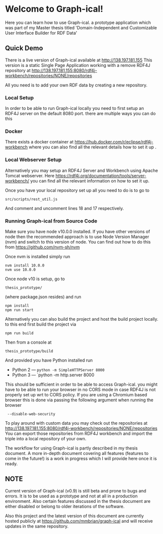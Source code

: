 # Welcome to Graph-ical!

Here you can learn how to use Graph-ical. a prototype application which was part of my Master thesis titled 'Domain-Independent and Customizable User Interface Builder for RDF Data'


## Quick Demo

There is a live version of Graph-ical available at
http://138.197.181.155
This version is a static Single Page Application working with a remove RDF4J repository at http://138.197.181.155:8080/rdf4j-workbench/repositories/NONE/repositories

All you need is to add your own RDF data by creating a new repository.


### Local Setup
In order to be able to run Graph-ical locally you need to first setup an RDF4J server on the default 8080 port. there are multiple ways you can do this

### Docker
There exists a docker container at https://hub.docker.com/r/eclipse/rdf4j-workbench where you can also find all the relevant details how to set it up .

### Local Webserver Setup
Alternatively you may setup an RDF4J Server and Workbench using Apache Tomcat webserver. Here https://rdf4j.org/documentation/tools/server-workbench/ you can find all the relevant information on how to set it up.

Once you have your local repository set up all you need to do is to go to

    src/scripts/rest_util.js

And comment and uncomment lines 18 and 17 respectively.

### Running Graph-ical from Source Code
Make sure you have node v10.0.0 installed. If you have other versions of node then the recommended approach is to use Node Version Manager (nvm) and switch to this version of node. You can find out how to do this from https://github.com/nvm-sh/nvm

Once nvm is installed simply run

    nvm install 10.0.0
    nvm use 10.0.0

Once node v10 is setup, go to

    thesis_prototype/

(where package.json resides) and run

    npm install 
    npm run start

Alternatively you can also build the project and host the build project locally. to this end first build the project via

    npm run build

Then from a console at 

    thesis_prototype/build

And provided you have Python installed run 

-   Python 2 —  `python -m SimpleHTTPServer 8000`
-   Python 3 —  `python -m http.server 8000

This should be sufficient in order to be able to access Graph-ical. you might have to be able to run your browser in no CORS mode in case RDF4J is not properly set up wrt to CORS policy. If you are using a Chromium based browser this is done via passing the following argument when running the browser

     --disable-web-security

To play around with custom data you may check out the repositories at http://138.197.181.155:8080/rdf4j-workbench/repositories/NONE/repositories
You can export those repositories from RDF4J workbench and import the triple into a local repository of your own.

The workflow for using Graph-ical is partly described in my thesis document. A more in-depth document covering all features (features to come in the future!) is a work in progress which I will provide here once it is ready.

## NOTE
Current version of Graph-ical (v0.9) is still beta and prone to bugs and errors. It is to be used as a prototype and not at all in a production environment. Also certain features discussed in the thesis document are either disabled or belong to older iterations of the software.

Also this project and the latest version of this document are currently hosted publicly at https://github.com/mmbrian/graph-ical and will receive updates in the same repository.
